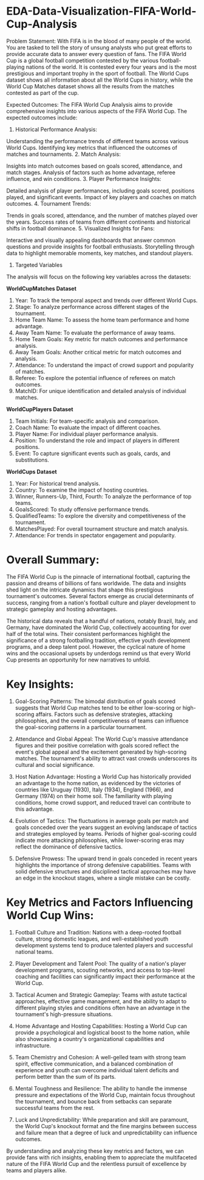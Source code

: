 # EDA-Data-Visualization-FIFA-World-Cup-Analysis

Problem Statement:
With FIFA is in the blood of many people of the world. You are tasked to tell the story of unsung analysts who put great efforts to provide accurate data to answer every question of fans. The FIFA World Cup is a global football competition contested by the various football-playing nations of the world. It is contested every four years and is the most prestigious and important
trophy in the sport of football.
The World Cups dataset shows all information about all the World Cups in history, while the World Cup Matches dataset shows all the results from the matches contested as part of the cup.

Expected Outcomes:
The FIFA World Cup Analysis aims to provide comprehensive insights into various aspects of the FIFA World Cup. The expected outcomes include:

1. Historical Performance Analysis:

Understanding the performance trends of different teams across various World Cups.
Identifying key metrics that influenced the outcomes of matches and tournaments.
2. Match Analysis:

Insights into match outcomes based on goals scored, attendance, and match stages.
Analysis of factors such as home advantage, referee influence, and win conditions.
3. Player Performance Insights:

Detailed analysis of player performances, including goals scored, positions played, and significant events.
Impact of key players and coaches on match outcomes.
4. Tournament Trends:

Trends in goals scored, attendance, and the number of matches played over the years.
Success rates of teams from different continents and historical shifts in football dominance.
5. Visualized Insights for Fans:

Interactive and visually appealing dashboards that answer common questions and provide insights for football enthusiasts.
Storytelling through data to highlight memorable moments, key matches, and standout players.

1. Targeted Variables

The analysis will focus on the following key variables across the datasets:

**WorldCupMatches Dataset**

1. Year: To track the temporal aspect and trends over different World Cups.
2. Stage: To analyze performance across different stages of the tournament.
3. Home Team Name: To assess the home team performance and home advantage.
4. Away Team Name: To evaluate the performance of away teams.
5. Home Team Goals: Key metric for match outcomes and performance analysis.
6. Away Team Goals: Another critical metric for match outcomes and analysis.
7. Attendance: To understand the impact of crowd support and popularity of matches.
8. Referee: To explore the potential influence of referees on match outcomes.
9. MatchID: For unique identification and detailed analysis of individual matches.

**WorldCupPlayers Dataset**

1. Team Initials: For team-specific analysis and comparison.
2. Coach Name: To evaluate the impact of different coaches.
3. Player Name: For individual player performance analysis.
4. Position: To understand the role and impact of players in different positions.
5. Event: To capture significant events such as goals, cards, and substitutions.

**WorldCups Dataset**

1. Year: For historical trend analysis.
2. Country: To examine the impact of hosting countries.
3. Winner, Runners-Up, Third, Fourth: To analyze the performance of top teams.
4. GoalsScored: To study offensive performance trends.
5. QualifiedTeams: To explore the diversity and competitiveness of the tournament.
6. MatchesPlayed: For overall tournament structure and match analysis.
7. Attendance: For trends in spectator engagement and popularity.


# Overall Summary:

The FIFA World Cup is the pinnacle of international football, capturing the passion and dreams of billions of fans worldwide. The data and insights shed light on the intricate dynamics that shape this prestigious tournament's outcomes. Several factors emerge as crucial determinants of success, ranging from a nation's football culture and player development to strategic gameplay and hosting advantages.

The historical data reveals that a handful of nations, notably Brazil, Italy, and Germany, have dominated the World Cup, collectively accounting for over half of the total wins. Their consistent performances highlight the significance of a strong footballing tradition, effective youth development programs, and a deep talent pool.
However, the cyclical nature of home wins and the occasional upsets by underdogs remind us that every World Cup presents an opportunity for new narratives to unfold.

# Key Insights:

1. Goal-Scoring Patterns: The bimodal distribution of goals scored suggests that World Cup matches tend to be either low-scoring or high-scoring affairs. Factors such as defensive strategies, attacking philosophies, and the overall competitiveness of teams can influence the goal-scoring patterns in a particular tournament.

2. Attendance and Global Appeal: The World Cup's massive attendance figures and their positive correlation with goals scored reflect the event's global appeal and the excitement generated by high-scoring matches. The tournament's ability to attract vast crowds underscores its cultural and social significance.

3. Host Nation Advantage: Hosting a World Cup has historically provided an advantage to the home nation, as evidenced by the victories of countries like Uruguay (1930), Italy (1934), England (1966), and Germany (1974) on their home soil. The familiarity with playing conditions, home crowd support, and reduced travel can contribute to this advantage.

4. Evolution of Tactics: The fluctuations in average goals per match and goals conceded over the years suggest an evolving landscape of tactics and strategies employed by teams. Periods of higher goal-scoring could indicate more attacking philosophies, while lower-scoring eras may reflect the dominance of defensive tactics.

5. Defensive Prowess: The upward trend in goals conceded in recent years highlights the importance of strong defensive capabilities. Teams with solid defensive structures and disciplined tactical approaches may have an edge in the knockout stages, where a single mistake can be costly.


# Key Metrics and Factors Influencing World Cup Wins:

1. Football Culture and Tradition: Nations with a deep-rooted football culture, strong domestic leagues, and well-established youth development systems tend to produce talented players and successful national teams.

2. Player Development and Talent Pool: The quality of a nation's player development programs, scouting networks, and access to top-level coaching and facilities can significantly impact their performance at the World Cup.

3. Tactical Acumen and Strategic Gameplay: Teams with astute tactical approaches, effective game management, and the ability to adapt to different playing styles and conditions often have an advantage in the tournament's high-pressure situations.

4. Home Advantage and Hosting Capabilities: Hosting a World Cup can provide a psychological and logistical boost to the home nation, while also showcasing a country's organizational capabilities and infrastructure.

5. Team Chemistry and Cohesion: A well-gelled team with strong team spirit, effective communication, and a balanced combination of experience and youth can overcome individual talent deficits and perform better than the sum of its parts.

6. Mental Toughness and Resilience: The ability to handle the immense pressure and expectations of the World Cup, maintain focus throughout the tournament, and bounce back from setbacks can separate successful teams from the rest.

7. Luck and Unpredictability: While preparation and skill are paramount, the World Cup's knockout format and the fine margins between success and failure mean that a degree of luck and unpredictability can influence outcomes.

By understanding and analyzing these key metrics and factors, we can provide fans with rich insights, enabling them to appreciate the multifaceted nature of the FIFA World Cup and the relentless pursuit of excellence by teams and players alike.
